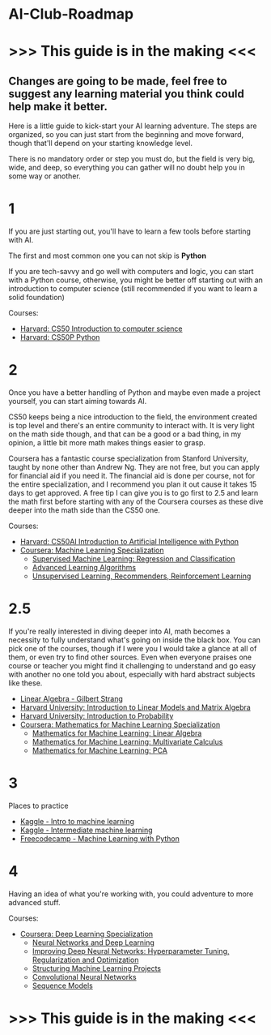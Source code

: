 # AI-Club-Roadmap

# >>> This guide is in the making <<<
## Changes are going to be made, feel free to suggest any learning material you think could help make it better.


Here is a little guide to kick-start your AI learning adventure. The steps are organized, so you can just start from the beginning and move forward, though that'll depend on your starting knowledge level.

There is no mandatory order or step you must do, but the field is very big, wide, and deep, so everything you can gather will no doubt help you in some way or another.

# 1 
If you are just starting out, you'll have to learn a few tools before starting with AI.

The first and most common one you can not skip is **Python**

If you are tech-savvy and go well with computers and logic, you can start with a Python course, otherwise, you might be better off starting out with an introduction to computer science (still recommended if you want to learn a solid foundation)

Courses:
- [Harvard: CS50 Introduction to computer science](https://www.edx.org/learn/computer-science/harvard-university-cs50-s-introduction-to-computer-science)
- [Harvard: CS50P Python](https://www.edx.org/learn/computer-science/harvard-university-cs50-s-introduction-to-computer-science)


# 2
Once you have a better handling of Python and maybe even made a project yourself, you can start aiming towards AI.

CS50 keeps being a nice introduction to the field, the environment created is top level and there's an entire community to interact with. It is very light on the math side though, and that can be a good or a bad thing, in my opinion, a little bit more math makes things easier to grasp.

Coursera has a fantastic course specialization from Stanford University, taught by none other than Andrew Ng. They are not free, but you can apply for financial aid if you need it.
The financial aid is done per course, not for the entire specialization, and I recommend you plan it out cause it takes 15 days to get approved.
A free tip I can give you is to go first to 2.5 and learn the math first before starting with any of the Coursera courses as these dive deeper into the math side than the CS50 one.

Courses:
- [Harvard: CS50AI Introduction to Artificial Intelligence with Python](https://www.edx.org/learn/artificial-intelligence/harvard-university-cs50-s-introduction-to-artificial-intelligence-with-python)
- [Coursera: Machine Learning Specialization](https://www.coursera.org/specializations/machine-learning-introduction)
	- [Supervised Machine Learning: Regression and Classification](https://www.coursera.org/learn/machine-learning?specialization=machine-learning-introduction)
	- [Advanced Learning Algorithms](https://www.coursera.org/learn/advanced-learning-algorithms?specialization=machine-learning-introduction)
	- [Unsupervised Learning, Recommenders, Reinforcement Learning](https://www.coursera.org/learn/unsupervised-learning-recommenders-reinforcement-learning?specialization=machine-learning-introduction)

# 2.5
If you're really interested in diving deeper into AI, math becomes a necessity to fully understand what's going on inside the black box.
You can pick one of the courses, though if I were you I would take a glance at all of them, or even try to find other sources.
Even when everyone praises one course or teacher you might find it challenging to understand and go easy with another no one told you about, especially with hard abstract subjects like these.

- [Linear Algebra - Gilbert Strang](https://ocw.mit.edu/courses/18-06-linear-algebra-spring-2010/)
- [Harvard University: Introduction to Linear Models and Matrix Algebra](https://www.edx.org/learn/linear-algebra/harvard-university-introduction-to-linear-models-and-matrix-algebra)
- [Harvard University: Introduction to Probability](https://www.edx.org/learn/probability/harvard-university-introduction-to-probability)
- [Coursera: Mathematics for Machine Learning Specialization](https://www.coursera.org/specializations/mathematics-machine-learning#outcomes)
	- [Mathematics for Machine Learning: Linear Algebra](https://www.coursera.org/learn/linear-algebra-machine-learning?specialization=mathematics-machine-learning)
	- [Mathematics for Machine Learning: Multivariate Calculus](https://www.coursera.org/learn/multivariate-calculus-machine-learning?specialization=mathematics-machine-learning)
	- [Mathematics for Machine Learning: PCA](https://www.coursera.org/learn/pca-machine-learning?specialization=mathematics-machine-learning)

# 3
Places to practice
- [Kaggle - Intro to machine learning](https://www.kaggle.com/learn/intro-to-machine-learning)
- [Kaggle - Intermediate machine learning](https://www.kaggle.com/learn/intermediate-machine-learning)
- [Freecodecamp - Machine Learning with Python](https://www.freecodecamp.org/learn/machine-learning-with-python/)

# 4
Having an idea of what you're working with, you could adventure to more advanced stuff.

Courses:
- [Coursera: Deep Learning Specialization](https://www.coursera.org/specializations/deep-learning?)
	- [Neural Networks and Deep Learning](https://www.coursera.org/learn/neural-networks-deep-learning?specialization=deep-learning)
	- [Improving Deep Neural Networks: Hyperparameter Tuning, Regularization and Optimization](https://www.coursera.org/learn/deep-neural-network?specialization=deep-learning)
	- [Structuring Machine Learning Projects](https://www.coursera.org/learn/machine-learning-projects?specialization=deep-learning)
	- [Convolutional Neural Networks](https://www.coursera.org/learn/convolutional-neural-networks?specialization=deep-learning)
	- [Sequence Models](https://www.coursera.org/learn/nlp-sequence-models?specialization=deep-learning)


# >>> This guide is in the making <<<
